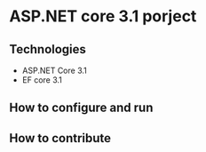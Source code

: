 # ASP.NET core 3.1 porject
## Technologies
- ASP.NET Core 3.1
- EF core 3.1
## How to configure and run
## How to contribute